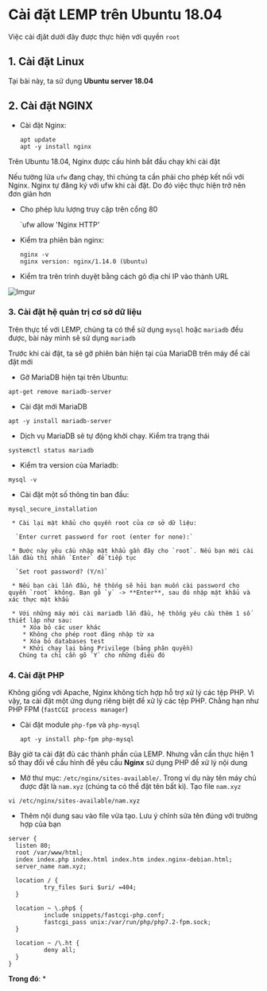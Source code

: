 # Cài đặt LEMP trên Ubuntu 18.04
Việc cài đjăt dưới đây được thực hiện với quyền `root`
## 1. Cài đặt Linux
Tại bài này, ta sử dụng **Ubuntu server 18.04**
## 2. Cài đặt NGINX
  * Cài đặt Nginx:
    ```
    apt update
    apt -y install nginx
    ```

Trên Ubuntu 18.04, Nginx được cấu hình bắt đầu chạy khi cài đặt

Nếu tường lửa `ufw` đang chạy, thì chúng ta cần phải cho phép kết nối với Nginx. Nginx tự đăng ký với ufw khi cài đặt. Do đó việc thực hiện trở nên đơn giản hơn
  
  * Cho phép lưu lượng truy cập trên cổng 80
    
    `ufw allow 'Nginx HTTP'

  * Kiểm tra phiên bản nginx:
    ```
    nginx -v
    nginx version: nginx/1.14.0 (Ubuntu)
    ```

  * Kiểm tra trên trình duyệt bằng cách gõ địa chỉ IP vào thành URL

  ![Imgur](https://i.imgur.com/LwoX6F5.png)

### 3. Cài đặt hệ quản trị cơ sở dữ liệu
Trên thực tế với LEMP, chúng ta có thể sử dụng `mysql` hoặc `mariadb` đều được, bài này mình sẽ sử dụng `mariadb`

Trước khi cài đặt, ta sẽ gỡ phiên bản hiện tại của MariaDB trên máy để cài đặt mới
  * Gỡ MariaDB hiện tại trên Ubuntu:
   
   `apt-get remove mariadb-server`

  * Cài đặt mới MariaDB
   
   `apt -y install mariadb-server`

  * Dịch vụ MariaDB sẽ tự động khởi chạy. Kiểm tra trạng thái 
   
   `systemctl status mariadb`

  * Kiểm tra version của Mariadb:

   `mysql -v`

  * Cài đặt một số thông tin ban đầu:
   
   `mysql_secure_installation`

     * Cài lại mật khẩu cho quyền root của cơ sở dữ liệu:
      
      `Enter curret password for root (enter for none):`

     * Bước này yêu cầu nhập mật khẩu gần đây cho `root`. Nếu bạn mới cài lần đầu thì nhần `Enter` để tiếp tục 

      `Set root password? (Y/n)`

     * Nếu bạn cài lần đầu, hệ thống sẽ hỏi bạn muốn cài password cho quyền `root` không. Bạn gõ `y` -> **Enter**, sau đó nhập mật khẩu và xác thực mật khẩu

     * Với những máy mới cài mariadb lần đầu, hệ thống yêu cầu thêm 1 số thiết lập như sau:
        * Xóa bỏ các user khác
        * Không cho phép root đăng nhập từ xa
        * Xóa bỏ databases test
        * Khởi chạy lại bảng Privilege (bảng phân quyền)
       Chúng ta chỉ cần gõ `Y` cho những điều đó

### 4. Cài đặt PHP
Không giống với Apache, Nginx không tích hợp hỗ trợ xử  lý các tệp PHP. Vì vậy, ta cài đặt một ứng dụng riêng biệt để xử lý các tệp PHP. Chẳng hạn như PHP FPM (`fastCGI process manager`)
  * Cài đặt module `php-fpm` và `php-mysql`

    `apt -y install php-fpm php-mysql`

Bây giờ ta cài đặt đủ các thành phần của LEMP. Nhưng vẫn cần thực hiện 1 số thay đổi về cấu hình để yêu cầu **Nginx** sử dụng PHP để xử lý nội dung
  * Mở thư mục: `/etc/nginx/sites-available/`. Trong ví dụ này tên máy chủ được đặt là `nam.xyz` (chúng ta có thể đặt tên bất kì). Tạo file `nam.xyz`

   `vi /etc/nginx/sites-available/nam.xyz`

  * Thêm nội dung sau vào file vừa tạo. Lưu ý chỉnh sửa tên đúng với trường hợp của bạn

  ```
  server {
    listen 80;
    root /var/www/html;
    index index.php index.html index.htm index.nginx-debian.html;
    server_name nam.xyz;

    location / {
            try_files $uri $uri/ =404;
    }

    location ~ \.php$ {
            include snippets/fastcgi-php.conf;
            fastcgi_pass unix:/var/run/php/php7.2-fpm.sock;
    }

    location ~ /\.ht {
            deny all;
    }
}
 ``` 

**Trong đó**:
  * 